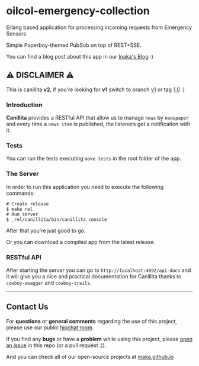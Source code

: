 # oilcol-emergency-collection
Erlang based application for processing incoming requests from Emergency Sensors

Simple Paperboy-themed PubSub on top of REST+SSE.

You can find a blog post about this app in our [Inaka's Blog](http://inaka.net/blog/2016/01/04/canillita-your-first-erlang-web-server-V2/) :)

## :warning: DISCLAIMER :warning:
This is canillita **v2**, if you're looking for **v1** switch to branch [v1](https://github.com/inaka/canillita/tree/v1) or tag [1.0](https://github.com/inaka/canillita/tree/1.0) :)

### Introduction
**Canillita** provides a RESTful API that allow us to manage `news` by `newspaper` and every time a `news item` is published, the listeners get a notification with it.

### Tests
You can run the tests executing `make tests` in the root folder of the app.

### The Server
In order to run this application you need to execute the following commands:

```
# Create release
$ make rel
# Run server
$ _rel/canillita/bin/canillita console
```
After that you're just good to go.

Or you can download a compiled app from the latest release.

### RESTful API
After starting the server you can go to `http://localhost:4892/api-docs` and it will give you a nice and practical documentation for Canillita thanks to `cowboy-swagger` and `cowboy-trails`.

---

## Contact Us
For **questions** or **general comments** regarding the use of this project, please use our public [hipchat room](http://inaka.net/hipchat).

If you find any **bugs** or have a **problem** while using this project, please [open an issue](https://github.com/inaka/canillita/issues/new) in this repo (or a pull request :\)).

And you can check all of our open-source projects at [inaka.github.io](http://inaka.github.io)
